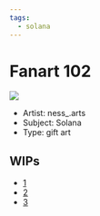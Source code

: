 ```yaml
---
tags:
  - solana
---
```


# Fanart 102

<img src="assets/2025-08-09_fanimage-198.png">

- Artist: ness\_.arts
- Subject: Solana
- Type: gift art

## WIPs

- [1](assets/2025-07-23_fanimage-182.png)
- [2](assets/2025-07-30_fanimage-191.jpg)
- [3](assets/2025-07-31_fanimage-192.png)
